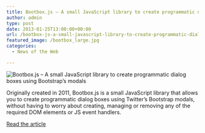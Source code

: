 ```yaml
---
title: Bootbox.js – A small JavaScript library to create programmatic dialog boxes using Bootstrap’s modals
author: admin
type: post
date: 2013-01-25T13:00:00+00:00
url: /bootbox-js-a-small-javascript-library-to-create-programmatic-dialog-boxes-using-bootstraps-modals/
featured_image: /bootbox_large.jpg
categories:
  - News of the Web

---
```

<img src="https://i1.wp.com/codevisually.com/wp-content/uploads/2013/01/bootbox_large.jpg?w=700" alt="Bootbox.js – A small JavaScript library to create programmatic dialog boxes using Bootstrap’s modals" data-recalc-dims="1" />

Originally created in 2011, Bootbox.js is a small JavaScript library that allows you to create programmatic dialog boxes using Twitter’s Bootstrap modals, without having to worry about creating, managing or removing any of the required DOM elements or JS event handlers.

<a href="http://codevisually.com/bootbox-js/" title="Bootbox.js – A small JavaScript library to create programmatic dialog boxes using Bootstrap’s modals" target="_blank">Read the article</a>